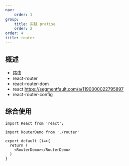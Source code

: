 ```yaml
---
nav:
    order: 1
group:
    title: 实践 pratise
    order: 2
order: 4
title: router
---
```


## 概述
- 路由
- react-router
- react-router-dom
- react
  https://segmentfault.com/a/1190000022795897
- react-router-config
## 综合使用

```tsx | pure
import React from 'react';  

import RouterDemo from './router'

export default ()=>{
  return (
    <RouterDemo></RouterDemo>
  )
}
```

